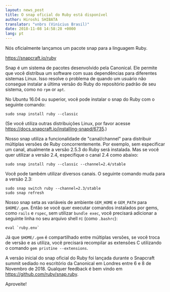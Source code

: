 ```yaml
---
layout: news_post
title: O snap oficial do Ruby está disponível
author: Hiroshi SHIBATA
translator: "vnbrs (Vinicius Brasil)"
date: 2018-11-08 14:58:28 +0000
lang: pt
---
```


Nós oficialmente lançamos um pacote snap para a linguagem Ruby.

<https://snapcraft.io/ruby>

Snap é um sistema de pacotes desenvolvido pela Canonical. Ele permite que você
distribua um software com suas dependências para diferentes sistemas Linux.
Isso resolve o problema de quando um usuário não consegue instalar a última
versão do Ruby do repositório padrão de seu sistema, como no  `rpm` or `apt`.

No Ubuntu 16.04 ou superior, você pode instalar o snap do Ruby com o seguinte
comando:

```
sudo snap install ruby --classic
```

(Se você utiliza outras distribuições Linux, por favor acesse
<https://docs.snapcraft.io/installing-snapd/6735>.)

Nosso snap utiliza a funcionalidade de "canal/channel" para distribuir
múltiplas versões de Ruby concorrentemente. Por exemplo, sem especificar
um canal, atualmente a versão 2.5.3 do Ruby será instalada. Mas se você
quer utilizar a versão 2.4, especifique o canal 2.4 como abaixo:

```
sudo snap install ruby --classic --channel=2.4/stable
```

Você pode também utilizar diversos canais. O seguinte comando muda para a versão 2.3:

```
sudo snap switch ruby --channel=2.3/stable
sudo snap refresh
```

Nosso snap seta as variáveis de ambiente `GEM_HOME` e `GEM_PATH`
para `$HOME/.gem`.
Então se você quer executar comandos instalados por gems, como `rails` e
`rspec`, sem utilizar `bundle exec`, você precisará adicionar a seguinte
linha no seu arquivo shell rc (como `.bashrc`):

```
eval `ruby.env`
```

Já que `$HOME/.gem` é compartilhado entre múltiplas versões, se você
troca de versão e as utiliza, você precisará recompilar as extensões C
utilizando o comando `gem pristine --extensions`.

A versão inicial do snap oficial do Ruby foi lançada durante o Snapcraft
summit sediado no escritório da Canonical em Londres entre 6 e 8 de Novembro
de 2018.
Qualquer feedback é bem vindo em <https://github.com/ruby/snap.ruby>.

Aproveite!
